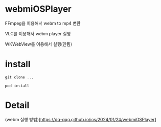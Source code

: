 # webmiOSPlayer

FFmpeg을 이용해서 webm to mp4 변환

VLC를 이용해서 webm player 실행

WKWebView를 이용해서 실행(안됨)

# install

```
git clone ...

pod install
```

# Detail

(webm 실행 방법)[https://dq-qqq.github.io/ios/2024/01/24/webmiOSPlayer]
